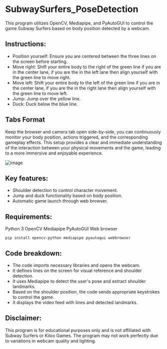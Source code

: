 # SubwaySurfers_PoseDetection
This program utilizes OpenCV, Mediapipe, and PyAutoGUI to control the game Subway Surfers based on body position detected by a webcam.

## Instructions:
- Position yourself: Ensure you are centered between the three lines on the screen before starting.
- Move right: Shift your entire body to the right of the green line if you are in the center lane, if you are the in the left lane then align yourself with the green line to move right.
- Move left: Shift your entire body to the left of the green line if you are in the center lane, if you are the in the right lane then align yourself with the green line to move left.
- Jump: Jump over the yellow line.
- Duck: Duck below the blue line.
  
## Tabs Format
Keep the browser and camera tab open side-by-side, you can continuously monitor your body position, actions triggered, and the corresponding gameplay effects. This setup provides a clear and immediate understanding of the interaction between your physical movements and the game, leading to a more immersive and enjoyable experience.


![image](https://github.com/ArhaanB24/SubwaySurfers_PoseDetection/assets/94664693/1942006f-979c-43e2-987f-15b8f65a51cf)

## Key features:
- Shoulder detection to control character movement.
- Jump and duck functionality based on body position.
- Automatic game launch through web browser.

## Requirements:
Python 3
OpenCV
Mediapipe
PyAutoGUI
Web browser
```
pip install opencv-python mediapipe pyautogui webbrowser
```
## Code breakdown:
- The code imports necessary libraries and opens the webcam.
- It defines lines on the screen for visual reference and shoulder detection.
- It uses Mediapipe to detect the user's pose and extract shoulder landmarks.
- Based on the shoulder position, the code sends appropriate keystrokes to control the game.
- It displays the video feed with lines and detected landmarks.

## Disclaimer:
This program is for educational purposes only and is not affiliated with Subway Surfers or Kiloo Games. The program may not work perfectly due to variations in webcam quality and lighting.
